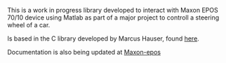 This is a work in progress library developed to interact with Maxon EPOS 70/10 device using Matlab
as part of a major project to controll a steering wheel of a car.

Is based in the C library developed by Marcus Hauser, found [here](https://sourceforge.net/projects/libepos/).

Documentation is also being updated at [Maxon-epos](http://maxon-epos.readthedocs.io/en/latest/index.html)
